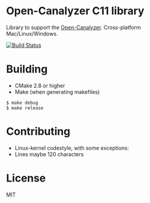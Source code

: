 # Open-Canalyzer C11 library

Library to support the [Open-Canalyzer](https://github.com/maartentamboer/Open-Canalyzer). Cross-platform Mac/Linux/Windows.

[![Build Status](https://travis-ci.org/xor-gate/liboca.svg?branch=master)](https://travis-ci.org/xor-gate/liboca)

# Building

* CMake 2.8 or higher
* Make (when generating makefiles)

```
$ make debug
$ make release
```

# Contributing

* Linux-kernel codestyle, with some exceptions:
 * Lines maybe 120 characters

# License

MIT
